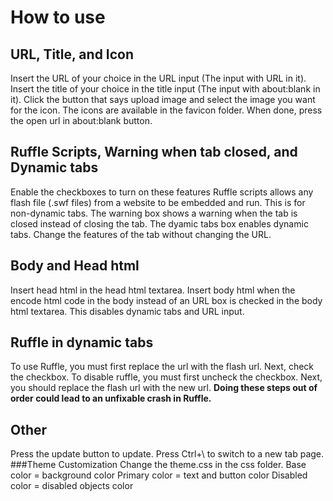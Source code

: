 # How to use
## URL, Title, and Icon
Insert the URL of your choice in the URL input (The input with URL in it).
Insert the title of your choice in the title input (The input with about:blank in it).
Click the button that says upload image and select the image you want for the icon. The icons are available in the favicon folder.
When done, press the open url in about:blank button.
## Ruffle Scripts, Warning when tab closed, and Dynamic tabs
Enable the checkboxes to turn on these features
Ruffle scripts allows any flash file (.swf files) from a website to be embedded and run. This is for non-dynamic tabs.
The warning box shows a warning when the tab is closed instead of closing the tab.
The dyamic tabs box enables dynamic tabs. Change the features of the tab without changing the URL.
## Body and Head html
Insert head html in the head html textarea.
Insert body html when the encode html code in the body instead of an URL box is checked in the body html textarea. This disables dynamic tabs and URL input.
## Ruffle in dynamic tabs
To use Ruffle, you must first replace the url with the flash url.
Next, check the checkbox.
To disable ruffle, you must first uncheck the checkbox.
Next, you should replace the flash url with the new url.
**Doing these steps out of order could lead to an unfixable crash in Ruffle.**
## Other
Press the update button to update.
Press Ctrl+\ to switch to a new tab page.
###Theme Customization
Change the theme.css in the css folder.
Base color = background color
Primary color = text and button color
Disabled color = disabled objects color

